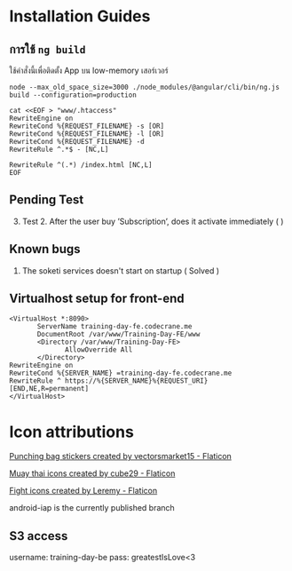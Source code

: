 # Installation Guides


## การใช้ `ng build`
ใช้คำสั่งนี้เพื่อติดตั้ง App บน low-memory เสอร์เวอร์
```shell
node --max_old_space_size=3000 ./node_modules/@angular/cli/bin/ng.js build --configuration=production

cat <<EOF > "www/.htaccess"
RewriteEngine on
RewriteCond %{REQUEST_FILENAME} -s [OR]
RewriteCond %{REQUEST_FILENAME} -l [OR]
RewriteCond %{REQUEST_FILENAME} -d
RewriteRule ^.*$ - [NC,L]

RewriteRule ^(.*) /index.html [NC,L]
EOF

```


## Pending Test

3. Test 2. After the user buy ’Subscription’, does it activate immediately (		)

## Known bugs

1. The soketi services doesn't start on startup ( Solved )

## Virtualhost setup for front-end

```
<VirtualHost *:8090>
       ServerName training-day-fe.codecrane.me
       DocumentRoot /var/www/Training-Day-FE/www
       <Directory /var/www/Training-Day-FE>
              AllowOverride All
       </Directory>
RewriteEngine on
RewriteCond %{SERVER_NAME} =training-day-fe.codecrane.me
RewriteRule ^ https://%{SERVER_NAME}%{REQUEST_URI} [END,NE,R=permanent]
</VirtualHost>
```

# Icon attributions
<a href="https://www.flaticon.com/free-stickers/punching-bag" title="punching bag stickers">Punching bag stickers created by vectorsmarket15 - Flaticon</a>


<!-- Kick (not used) -->
<a href="https://www.flaticon.com/free-icons/muay-thai" title="muay thai icons">Muay thai icons created by cube29 - Flaticon</a>

<!-- Icons used -->
<a href="https://www.flaticon.com/free-icons/fight" title="fight icons">Fight icons created by Leremy - Flaticon</a>

<!-- Branch -->
android-iap is the currently published branch

## S3 access
username: training-day-be
pass: greatestIsLove<3
